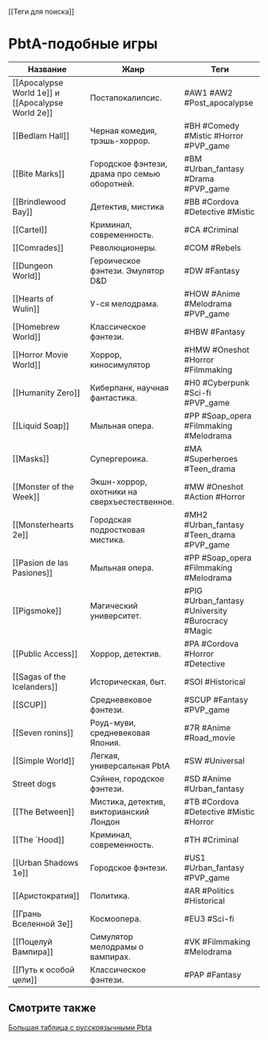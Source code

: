[[Теги для поиска]]

# PbtA-подобные игры

| Название                                          | Жанр                                          | Теги                                              |
| ------------------------------------------------- | --------------------------------------------- | ------------------------------------------------- |
| [[Apocalypse World 1e]] и [[Apocalypse World 2e]] | Постапокалипсис.                              | #AW1 #AW2 #Post_apocalypse                        |
| [[Bedlam Hall]]                                   | Черная комедия, трэшь-хоррор.                 | #BH #Comedy #Mistic #Horror #PVP_game             |
| [[Bite Marks]]                                    | Городское фэнтези, драма про семью оборотней. | #BM #Urban_fantasy #Drama #PVP_game               |
| [[Brindlewood Bay]]                               | Детектив, мистика                             | #BB #Cordova #Detective #Mistic                   |
| [[Cartel]]                                        | Криминал, современность.                      | #CA #Criminal                                     |
| [[Comrades]]                                      | Революционеры.                                | #COM #Rebels                                      |
| [[Dungeon World]]                                 | Героическое фэнтези. Эмулятор D&D             | #DW #Fantasy                                      |
| [[Hearts of Wulin]]                               | У-ся мелодрама.                               | #HOW #Anime #Melodrama #PVP_game                  |
| [[Homebrew World]]                                | Классическое фэнтези.                         | #HBW #Fantasy                                     |
| [[Horror Movie World]]                            | Хоррор, киносимулятор                         | #HMW #Oneshot #Horror #Filmmaking                 |
| [[Humanity Zero]]                                 | Киберпанк, научная фантастика.                | #H0 #Cyberpunk #Sci-fi #PVP_game                  |
| [[Liquid Soap]]                                   | Мыльная опера.                                | #PP #Soap_opera #Filmmaking #Melodrama            |
| [[Masks]]                                         | Супергероика.                                 | #MA #Superheroes #Teen_drama                      |
| [[Monster of the Week]]                           | Экшн-хоррор, охотники на сверхъестественное.  | #MW #Oneshot #Action #Horror                      |
| [[Monsterhearts 2e]]                              | Городская подростковая мистика.               | #MH2 #Urban_fantasy #Teen_drama #PVP_game         |
| [[Pasion de las Pasiones]]                        | Мыльная опера.                                | #PP #Soap_opera #Filmmaking #Melodrama            |
| [[Pigsmoke]]                                      | Магический университет.                       | #PIG #Urban_fantasy #University #Burocracy #Magic |
| [[Public Access]]                                 | Хоррор, детектив.                             | #PA #Cordova #Horror #Detective                   |
| [[Sagas of the Icelanders]]                       | Историческая, быт.                            | #SOI #Historical                                  |
| [[SCUP]]                                          | Средневековое фэнтези.                        | #SCUP #Fantasy #PVP_game                          |
| [[Seven ronins]]                                  | Роуд-муви, средневековая Япония.              | #7R #Anime #Road_movie                            |
| [[Simple World]]                                  | Легкая, универсальная PbtA                    | #SW #Universal                                    |
| Street dogs                                       | Сэйнен, городское фэнтези.                    | #SD #Anime #Urban_fantasy                         |
| [[The Between]]                                   | Мистика, детектив, викторианский Лондон       | #TB #Cordova  #Detective #Mistic #Horror          |
| [[The `Hood]]                                     | Криминал, современность.                      | #TH #Criminal                                     |
| [[Urban Shadows 1e]]                              | Городское фэнтези.                            | #US1 #Urban_fantasy #PVP_game                     |
| [[Аристократия]]                                  | Политика.                                     | #AR #Politics #Historical                         |
| [[Грань Вселенной 3e]]                            | Космоопера.                                   | #EU3 #Sci-fi                                      |
| [[Поцелуй Вампира]]                               | Симулятор мелодрамы о вампирах.               | #VK #Filmmaking #Melodrama                        |
| [[Путь к особой цели]]                            | Классическое фэнтези.                         | #PAP #Fantasy                                     |

## Смотрите также
[Большая таблица с русскоязычными Pbta](https://docs.google.com/spreadsheets/d/1YcUKNyM_m6SVVek65giyBSm5zjThc6mhHUFl6MWAgZU/edit)


